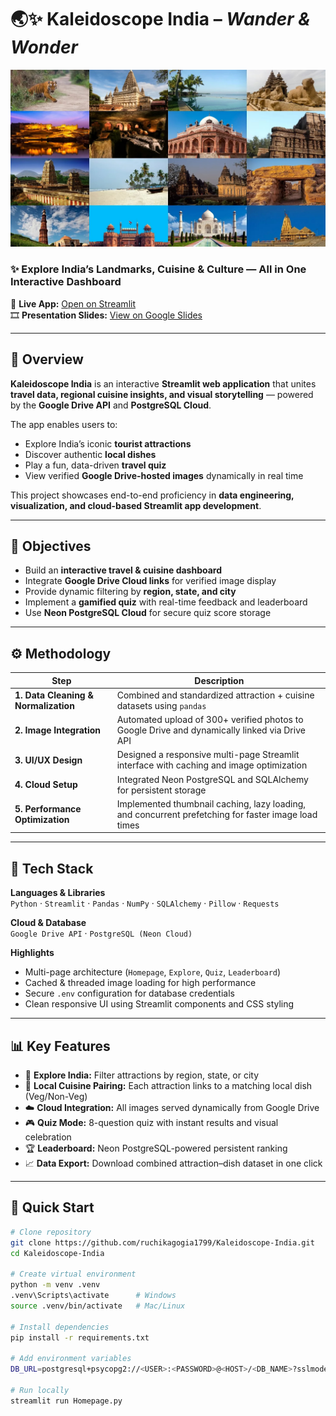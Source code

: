 # 🌏✨ Kaleidoscope India – *Wander & Wonder*

<img src="img2.jpg" alt="App Preview" width="750"/>

### ✨ Explore India’s Landmarks, Cuisine & Culture — All in One Interactive Dashboard

🔗 **Live App:** [Open on Streamlit](https://kaleidoscope-india-wander-and-wonder.streamlit.app/)  
🎞️ **Presentation Slides:** [View on Google Slides](https://docs.google.com/presentation/d/1VUTDyOn7zFxfnJW2zKyOygY1aOUEY5bSRG7W5MrPglg/edit?usp=sharing)

---

## 🧭 Overview

**Kaleidoscope India** is an interactive **Streamlit web application** that unites **travel data, regional cuisine insights, and visual storytelling** — powered by the **Google Drive API** and **PostgreSQL Cloud**.  

The app enables users to:
- Explore India’s iconic **tourist attractions**
- Discover authentic **local dishes**
- Play a fun, data-driven **travel quiz**
- View verified **Google Drive-hosted images** dynamically in real time  

This project showcases end-to-end proficiency in **data engineering, visualization, and cloud-based Streamlit app development**.

---

## 🎯 Objectives

- Build an **interactive travel & cuisine dashboard**  
- Integrate **Google Drive Cloud links** for verified image display  
- Provide dynamic filtering by **region, state, and city**  
- Implement a **gamified quiz** with real-time feedback and leaderboard  
- Use **Neon PostgreSQL Cloud** for secure quiz score storage  

---

## ⚙️ Methodology

| Step | Description |
|------|--------------|
| **1. Data Cleaning & Normalization** | Combined and standardized attraction + cuisine datasets using `pandas` |
| **2. Image Integration** | Automated upload of 300+ verified photos to Google Drive and dynamically linked via Drive API |
| **3. UI/UX Design** | Designed a responsive multi-page Streamlit interface with caching and image optimization |
| **4. Cloud Setup** | Integrated Neon PostgreSQL and SQLAlchemy for persistent storage |
| **5. Performance Optimization** | Implemented thumbnail caching, lazy loading, and concurrent prefetching for faster image load times |

---

## 🧠 Tech Stack

**Languages & Libraries**  
`Python` · `Streamlit` · `Pandas` · `NumPy` · `SQLAlchemy` · `Pillow` · `Requests`

**Cloud & Database**  
`Google Drive API` · `PostgreSQL (Neon Cloud)`

**Highlights**  
- Multi-page architecture (`Homepage`, `Explore`, `Quiz`, `Leaderboard`)  
- Cached & threaded image loading for high performance  
- Secure `.env` configuration for database credentials  
- Clean responsive UI using Streamlit components and CSS styling  

---

## 📊 Key Features

- 🏰 **Explore India:** Filter attractions by region, state, or city  
- 🍛 **Local Cuisine Pairing:** Each attraction links to a matching local dish (Veg/Non-Veg)  
- ☁️ **Cloud Integration:** All images served dynamically from Google Drive  
- 🎮 **Quiz Mode:** 8-question quiz with instant results and visual celebration  
- 🏆 **Leaderboard:** Neon PostgreSQL-powered persistent ranking  
- 📈 **Data Export:** Download combined attraction–dish dataset in one click  

---

## 🚀 Quick Start

```bash
# Clone repository
git clone https://github.com/ruchikagogia1799/Kaleidoscope-India.git
cd Kaleidoscope-India

# Create virtual environment
python -m venv .venv
.venv\Scripts\activate      # Windows
source .venv/bin/activate   # Mac/Linux

# Install dependencies
pip install -r requirements.txt

# Add environment variables
DB_URL=postgresql+psycopg2://<USER>:<PASSWORD>@<HOST>/<DB_NAME>?sslmode=require

# Run locally
streamlit run Homepage.py
